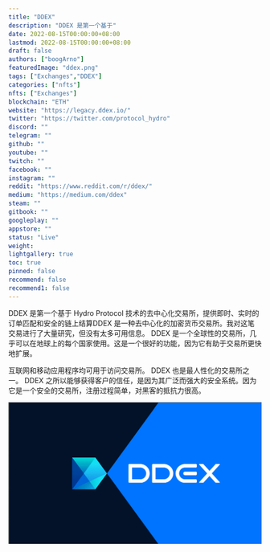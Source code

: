 ```yaml
---
title: "DDEX"
description: "DDEX 是第一个基于"
date: 2022-08-15T00:00:00+08:00
lastmod: 2022-08-15T00:00:00+08:00
draft: false
authors: ["boogArno"]
featuredImage: "ddex.png"
tags: ["Exchanges","DDEX"]
categories: ["nfts"]
nfts: ["Exchanges"]
blockchain: "ETH"
website: "https://legacy.ddex.io/"
twitter: "https://twitter.com/protocol_hydro"
discord: ""
telegram: ""
github: ""
youtube: ""
twitch: ""
facebook: ""
instagram: ""
reddit: "https://www.reddit.com/r/ddex/"
medium: "https://medium.com/ddex"
steam: ""
gitbook: ""
googleplay: ""
appstore: ""
status: "Live"
weight: 
lightgallery: true
toc: true
pinned: false
recommend: false
recommend1: false
---
```

DDEX 是第一个基于 Hydro Protocol 技术的去中心化交易所，提供即时、实时的订单匹配和安全的链上结算DDEX 是一种去中心化的加密货币交易所。我对这笔交易进行了大量研究，但没有太多可用信息。 DDEX 是一个全球性的交易所，几乎可以在地球上的每个国家使用。这是一个很好的功能，因为它有助于交易所更快地扩展。

互联网和移动应用程序均可用于访问交易所。 DDEX 也是最人性化的交易所之一。 DDEX 之所以能够获得客户的信任，是因为其广泛而强大的安全系统。因为它是一个安全的交易所，注册过程简单，对黑客的抵抗力很高。

![1_0Irj3jdgp8igSBMeA3PL1Q](1_0Irj3jdgp8igSBMeA3PL1Q.png)